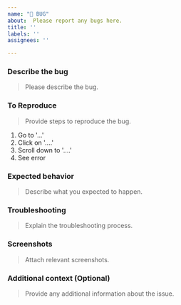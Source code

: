 ```yaml
---
name: "🐛 BUG"
about:  Please report any bugs here.
title: ''
labels: ''
assignees: ''

---
```


### Describe the bug
> Please describe the bug.

### To Reproduce
> Provide steps to reproduce the bug.
1. Go to '...'
2. Click on '....'
3. Scroll down to '....'
4. See error

### Expected behavior
> Describe what you expected to happen.

### Troubleshooting
> Explain the troubleshooting process.

### Screenshots
> Attach relevant screenshots.

### Additional context (Optional)
> Provide any additional information about the issue.
